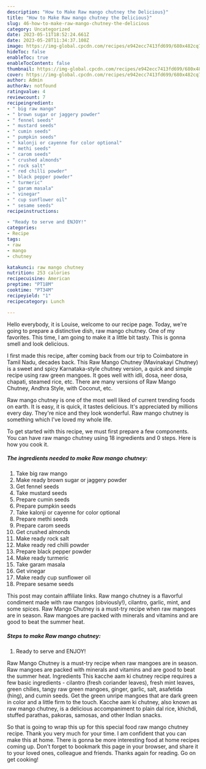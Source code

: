 ```yaml
---
description: "How to Make Raw mango chutney the Delicious}"
title: "How to Make Raw mango chutney the Delicious}"
slug: 46-how-to-make-raw-mango-chutney-the-delicious
category: Uncategorized
date: 2023-05-11T18:52:24.661Z
date: 2023-05-28T11:34:37.108Z
image: https://img-global.cpcdn.com/recipes/e942ecc7413fd699/680x482cq70/raw-mango-chutney-recipe-main-photo.jpg
hideToc: false
enableToc: true
enableTocContent: false
thumbnail: https://img-global.cpcdn.com/recipes/e942ecc7413fd699/680x482cq70/raw-mango-chutney-recipe-main-photo.jpg
cover: https://img-global.cpcdn.com/recipes/e942ecc7413fd699/680x482cq70/raw-mango-chutney-recipe-main-photo.jpg
author: Admin
authorAv: notfound
ratingvalue: 4
reviewcount: 7
recipeingredient:
- " big raw mango"
- " brown sugar or jaggery powder"
- " fennel seeds"
- " mustard seeds"
- " cumin seeds"
- " pumpkin seeds"
- " kalonji or cayenne for color optional"
- " methi seeds"
- " carom seeds"
- " crushed almonds"
- " rock salt"
- " red chilli powder"
- " black pepper powder"
- " turmeric"
- " garam masala"
- " vinegar"
- " cup sunflower oil"
- " sesame seeds"
recipeinstructions:

- "Ready to serve and ENJOY!"
categories:
- Recipe
tags:
- raw
- mango
- chutney

katakunci: raw mango chutney 
nutrition: 253 calories
recipecuisine: American
preptime: "PT18M"
cooktime: "PT34M"
recipeyield: "1"
recipecategory: Lunch

---
```



Hello everybody, it is Louise, welcome to our recipe page. Today, we're going to prepare a distinctive dish, raw mango chutney. One of my favorites. This time, I am going to make it a little bit tasty. This is gonna smell and look delicious.

I first made this recipe, after coming back from our trip to Coimbatore in Tamil Nadu, decades back. This Raw Mango Chutney (Mavinakayi Chutney) is a sweet and spicy Karnataka-style chutney version, a quick and simple recipe using raw green mangoes. It goes well with idli, dosa, neer dosa, chapati, steamed rice, etc. There are many versions of Raw Mango Chutney, Andhra Style, with Coconut, etc.

Raw mango chutney is one of the most well liked of current trending foods on earth. It is easy, it is quick, it tastes delicious. It's appreciated by millions every day. They're nice and they look wonderful. Raw mango chutney is something which I've loved my whole life.


To get started with this recipe, we must first prepare a few components. You can have raw mango chutney using 18 ingredients and 0 steps. Here is how you cook it.

<!--inarticleads1-->

##### The ingredients needed to make Raw mango chutney:

1. Take  big raw mango
1. Make ready  brown sugar or jaggery powder
1. Get  fennel seeds
1. Take  mustard seeds
1. Prepare  cumin seeds
1. Prepare  pumpkin seeds
1. Take  kalonji or cayenne for color optional
1. Prepare  methi seeds
1. Prepare  carom seeds
1. Get  crushed almonds
1. Make ready  rock salt
1. Make ready  red chilli powder
1. Prepare  black pepper powder
1. Make ready  turmeric
1. Take  garam masala
1. Get  vinegar
1. Make ready  cup sunflower oil
1. Prepare  sesame seeds


This post may contain affiliate links. Raw mango chutney is a flavorful condiment made with raw mangos (obviously!), cilantro, garlic, mint, and some spices. Raw Mango Chutney is a must-try recipe when raw mangoes are in season. Raw mangoes are packed with minerals and vitamins and are good to beat the summer heat. 

<!--inarticleads2-->

##### Steps to make Raw mango chutney:


1. Ready to serve and ENJOY!

Raw Mango Chutney is a must-try recipe when raw mangoes are in season. Raw mangoes are packed with minerals and vitamins and are good to beat the summer heat. Ingredients This kacche aam ki chutney recipe requires a few basic ingredients - cilantro (fresh coriander leaves), fresh mint leaves, green chilies, tangy raw green mangoes, ginger, garlic, salt, asafetida (hing), and cumin seeds. Get the green unripe mangoes that are dark green in color and a little firm to the touch. Kacche aam ki chutney, also known as raw mango chutney, is a delicious accompaniment to plain dal rice, khichdi, stuffed parathas, pakoras, samosas, and other Indian snacks. 

So that is going to wrap this up for this special food raw mango chutney recipe. Thank you very much for your time. I am confident that you can make this at home. There is gonna be more interesting food at home recipes coming up. Don't forget to bookmark this page in your browser, and share it to your loved ones, colleague and friends. Thanks again for reading. Go on get cooking!
